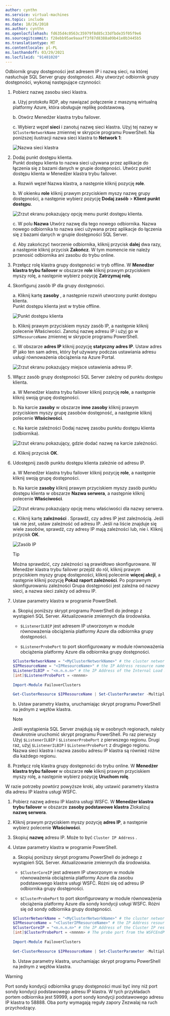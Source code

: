 ```yaml
---
author: cynthn
ms.service: virtual-machines
ms.topic: include
ms.date: 10/26/2018
ms.author: cynthn
ms.openlocfilehash: fd635d4c0563c35979f8d85c33dfbde35f05f9e6
ms.sourcegitcommit: f28ebb95ae9aaaff3f87d8388a09b41e0b3445b5
ms.translationtype: MT
ms.contentlocale: pl-PL
ms.lasthandoff: 03/29/2021
ms.locfileid: "91401020"
---
```

Odbiornik grupy dostępności jest adresem IP i nazwą sieci, na której nasłuchuje SQL Server grupy dostępności. Aby utworzyć odbiornik grupy dostępności, wykonaj następujące czynności:

1. <a name="getnet"></a>Pobierz nazwę zasobu sieci klastra.

    a. Użyj protokołu RDP, aby nawiązać połączenie z maszyną wirtualną platformy Azure, która obsługuje replikę podstawową. 

    b. Otwórz Menedżer klastra trybu failover.

    c. Wybierz węzeł **sieci** i zanotuj nazwę sieci klastra. Użyj tej nazwy w `$ClusterNetworkName` zmiennej w skrypcie programu PowerShell. Na poniższej ilustracji nazwa sieci klastra to **Network 1**:

   ![Nazwa sieci klastra](./media/virtual-machines-ag-listener-configure/90-clusternetworkname.png)

1. <a name="addcap"></a>Dodaj punkt dostępu klienta.  
    Punkt dostępu klienta to nazwa sieci używana przez aplikacje do łączenia się z bazami danych w grupie dostępności. Utwórz punkt dostępu klienta w Menedżer klastra trybu failover.

    a. Rozwiń węzeł Nazwa klastra, a następnie kliknij pozycję **role**.

    b. W okienku **role** kliknij prawym przyciskiem myszy nazwę grupy dostępności, a następnie wybierz pozycję **Dodaj zasób**  >  **Klient punkt dostępu**.

   ![Zrzut ekranu pokazujący opcję menu punkt dostępu klienta.](./media/virtual-machines-ag-listener-configure/92-addclientaccesspoint.png)

    c. W polu **Nazwa** Utwórz nazwę dla tego nowego odbiornika. 
   Nazwa nowego odbiornika to nazwa sieci używana przez aplikacje do łączenia się z bazami danych w grupie dostępności SQL Server.

    d. Aby zakończyć tworzenie odbiornika, kliknij przycisk **dalej** dwa razy, a następnie kliknij przycisk **Zakończ**. W tym momencie nie należy przenosić odbiornika ani zasobu do trybu online.

1. Przełącz rolę klastra grupy dostępności w tryb offline. W **Menedżer klastra trybu failover** w obszarze **role** kliknij prawym przyciskiem myszy rolę, a następnie wybierz pozycję **Zatrzymaj rolę**.

1. <a name="congroup"></a>Skonfiguruj zasób IP dla grupy dostępności.

    a. Kliknij kartę **zasoby** , a następnie rozwiń utworzony punkt dostępu klienta.  
    Punkt dostępu klienta jest w trybie offline.

   ![Punkt dostępu klienta](./media/virtual-machines-ag-listener-configure/94-newclientaccesspoint.png) 

    b. Kliknij prawym przyciskiem myszy zasób IP, a następnie kliknij polecenie Właściwości. Zanotuj nazwę adresu IP i użyj go w `$IPResourceName` zmiennej w skrypcie programu PowerShell.

    c. W obszarze **adres IP** kliknij pozycję **statyczny adres IP**. Ustaw adres IP jako ten sam adres, który był używany podczas ustawiania adresu usługi równoważenia obciążenia na Azure Portal.

   ![Zrzut ekranu pokazujący miejsce ustawienia adresu IP.](./media/virtual-machines-ag-listener-configure/96-ipresource.png) 

    <!-----------------------I don't see this option on server 2016
    1. Disable NetBIOS for this address and click **OK**. Repeat this step for each IP resource if your solution spans multiple Azure VNets. 
    ------------------------->

1. <a name = "dependencyGroup"></a>Włącz zasób grupy dostępności SQL Server zależny od punktu dostępu klienta.

    a. W Menedżer klastra trybu failover kliknij pozycję **role**, a następnie kliknij swoją grupę dostępności.

    b. Na karcie **zasoby** w obszarze **inne zasoby** kliknij prawym przyciskiem myszy grupę zasobów dostępność, a następnie kliknij polecenie **Właściwości**. 

    c. Na karcie zależności Dodaj nazwę zasobu punktu dostępu klienta (odbiornika).

   ![Zrzut ekranu pokazujący, gdzie dodać nazwę na karcie zależności.](./media/virtual-machines-ag-listener-configure/97-propertiesdependencies.png) 

    d. Kliknij przycisk **OK**.

1. <a name="listname"></a>Udostępnij zasób punktu dostępu klienta zależnie od adresu IP.

    a. W Menedżer klastra trybu failover kliknij pozycję **role**, a następnie kliknij swoją grupę dostępności. 

    b. Na karcie **zasoby** kliknij prawym przyciskiem myszy zasób punktu dostępu klienta w obszarze **Nazwa serwera**, a następnie kliknij polecenie **Właściwości**. 

   ![Zrzut ekranu pokazujący opcję menu właściwości dla nazwy serwera.](./media/virtual-machines-ag-listener-configure/98-dependencies.png) 

    c. Kliknij kartę **zależności** . Sprawdź, czy adres IP jest zależnością. Jeśli tak nie jest, ustaw zależność od adresu IP. Jeśli na liście znajduje się wiele zasobów, sprawdź, czy adresy IP mają zależności lub, nie i. Kliknij przycisk **OK**. 

   ![Zasób IP](./media/virtual-machines-ag-listener-configure/98-propertiesdependencies.png) 

    >[!TIP]
    >Można sprawdzić, czy zależności są prawidłowo skonfigurowane. W Menedżer klastra trybu failover przejdź do ról, kliknij prawym przyciskiem myszy grupę dostępności, kliknij polecenie **więcej akcji**, a następnie kliknij pozycję  **Pokaż raport zależności**. Po poprawnym skonfigurowaniu zależności Grupa dostępności jest zależna od nazwy sieci, a nazwa sieci zależy od adresu IP. 


1. <a name="setparam"></a>Ustaw parametry klastra w programie PowerShell.

   a. Skopiuj poniższy skrypt programu PowerShell do jednego z wystąpień SQL Server. Aktualizowanie zmiennych dla środowiska.

   - `$ListenerILBIP` jest adresem IP utworzonym w module równoważenia obciążenia platformy Azure dla odbiornika grupy dostępności.
    
   - `$ListenerProbePort` to port skonfigurowany w module równoważenia obciążenia platformy Azure dla odbiornika grupy dostępności.

   ```powershell
   $ClusterNetworkName = "<MyClusterNetworkName>" # the cluster network name (Use Get-ClusterNetwork on Windows Server 2012 of higher to find the name)
   $IPResourceName = "<IPResourceName>" # the IP Address resource name
   $ListenerILBIP = "<n.n.n.n>" # the IP Address of the Internal Load Balancer (ILB). This is the static IP address for the load balancer you configured in the Azure portal.
   [int]$ListenerProbePort = <nnnnn>
  
   Import-Module FailoverClusters

   Get-ClusterResource $IPResourceName | Set-ClusterParameter -Multiple @{"Address"="$ListenerILBIP";"ProbePort"=$ListenerProbePort;"SubnetMask"="255.255.255.255";"Network"="$ClusterNetworkName";"EnableDhcp"=0}
   ```

   b. Ustaw parametry klastra, uruchamiając skrypt programu PowerShell na jednym z węzłów klastra.  

   > [!NOTE]
   > Jeśli wystąpienia SQL Server znajdują się w osobnych regionach, należy dwukrotnie uruchomić skrypt programu PowerShell. Po raz pierwszy Użyj `$ListenerILBIP` i `$ListenerProbePort` z pierwszego regionu. Drugi raz, użyj `$ListenerILBIP` i `$ListenerProbePort` z drugiego regionu. Nazwa sieci klastra i nazwa zasobu adresu IP klastra są również różne dla każdego regionu.

1. Przełącz rolę klastra grupy dostępności do trybu online. W **Menedżer klastra trybu failover** w obszarze **role** kliknij prawym przyciskiem myszy rolę, a następnie wybierz pozycję **Uruchom rolę**.

W razie potrzeby powtórz powyższe kroki, aby ustawić parametry klastra dla adresu IP klastra usługi WSFC.

1. Pobierz nazwę adresu IP klastra usługi WSFC. W **Menedżer klastra trybu failover** w obszarze **zasoby podstawowe klastra** Zlokalizuj **nazwę serwera**.

1. Kliknij prawym przyciskiem myszy pozycję **adres IP**, a następnie wybierz polecenie **Właściwości**.

1. Skopiuj **nazwę** adresu IP. Może to być `Cluster IP Address` . 

1. <a name="setwsfcparam"></a>Ustaw parametry klastra w programie PowerShell.
  
   a. Skopiuj poniższy skrypt programu PowerShell do jednego z wystąpień SQL Server. Aktualizowanie zmiennych dla środowiska.

   - `$ClusterCoreIP` jest adresem IP utworzonym w module równoważenia obciążenia platformy Azure dla zasobu podstawowego klastra usługi WSFC. Różni się od adresu IP odbiornika grupy dostępności.

   - `$ClusterProbePort` to port skonfigurowany w module równoważenia obciążenia platformy Azure dla sondy kondycji usługi WSFC. Różni się od sondy odbiornika grupy dostępności.

   ```powershell
   $ClusterNetworkName = "<MyClusterNetworkName>" # the cluster network name (Use Get-ClusterNetwork on Windows Server 2012 of higher to find the name)
   $IPResourceName = "<ClusterIPResourceName>" # the IP Address resource name
   $ClusterCoreIP = "<n.n.n.n>" # the IP Address of the Cluster IP resource. This is the static IP address for the load balancer you configured in the Azure portal.
   [int]$ClusterProbePort = <nnnnn> # The probe port from the WSFCEndPointprobe in the Azure portal. This port must be different from the probe port for the availability group listener probe port.
  
   Import-Module FailoverClusters
  
   Get-ClusterResource $IPResourceName | Set-ClusterParameter -Multiple @{"Address"="$ClusterCoreIP";"ProbePort"=$ClusterProbePort;"SubnetMask"="255.255.255.255";"Network"="$ClusterNetworkName";"EnableDhcp"=0}
   ```

   b. Ustaw parametry klastra, uruchamiając skrypt programu PowerShell na jednym z węzłów klastra.  

>[!WARNING]
>Port sondy kondycji odbiornika grupy dostępności musi być inny niż port sondy kondycji podstawowego adresu IP klastra. W tych przykładach portem odbiornika jest 59999, a port sondy kondycji podstawowego adresu IP klastra to 58888. Oba porty wymagają reguły zapory Zezwalaj na ruch przychodzący.
